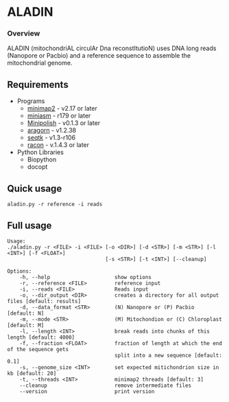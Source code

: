 ALADIN
===============
### Overview

ALADIN (mitochondriAL circulAr Dna reconstItutioN) uses DNA long reads (Nanopore or Pacbio) and a reference sequence to assemble the mitochondrial genome.

Requirements
------------
* Programs
  - [minimap2](https://github.com/lh3/minimap2) - v2.17 or later
  - [miniasm](https://github.com/lh3/miniasm) - r179 or later
  - [Minipolish](https://github.com/rrwick/Minipolish) - v0.1.3 or later
  - [aragorn](http://mbio-serv2.mbioekol.lu.se/ARAGORN) - v1.2.38
  - [seqtk](https://github.com/lh3/seqtk) - v1.3-r106
  - [racon](https://github.com/isovic/racon) - v.1.4.3 or later
* Python Libraries
  - Biopython
  - docopt

Quick usage
------------
```aladin.py -r reference -i reads```

Full usage
-----------
```
Usage:
./aladin.py -r <FILE> -i <FILE> [-o <DIR>] [-d <STR>] [-m <STR>] [-l <INT>] [-f <FLOAT>]
                                [-s <STR>] [-t <INT>] [--cleanup]

Options:
    -h, --help                     show options
    -r, --reference <FILE>         reference input
    -i, --reads <FILE>             Reads input
    -o, --dir_output <DIR>         creates a directory for all output files [default: results]
    -d, --data_format <STR>        (N) Nanopore or (P) Pacbio [default: N]
    -m, --mode <STR>               (M) Mitochondion or (C) Chloroplast [default: M]
    -l, --length <INT>             break reads into chunks of this length [default: 4000]
    -f, --fraction <FLOAT>         fraction of length at which the end of the sequence gets 
                                   split into a new sequence [default: 0.1]
    -s, --genome_size <INT>        set expected mitichondrion size in kb [default: 20]
    -t, --threads <INT>            minimap2 threads [default: 3]
    --cleanup                      remove intermediate files
    --version                      print version
```

